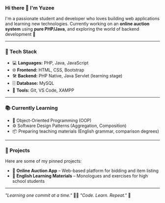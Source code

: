 ### Hi there 👋 I'm Yuzee

I'm a passionate student and developer who loves building web applications and learning new technologies. Currently working on an **online auction system** using **pure PHP/Java**, and exploring the world of backend development 🚀

---

### 🔧 Tech Stack
- 💻 **Languages:** PHP, Java, JavaScript
- 🌐 **Frontend:** HTML, CSS, Bootstrap
- 🛠 **Backend:** PHP Native, Java Servlet (learning stage)
- 🗄️ **Database:** MySQL
- 🧪 **Tools:** Git, VS Code, XAMPP

---

### 📚 Currently Learning
- 🧩 Object-Oriented Programming (OOP)
- ⚙️ Software Design Patterns (Aggregation, Composition)
- 📦 Preparing teaching materials (English grammar, comparison degrees)

---

### 📌 Projects
Here are some of my pinned projects:
- 🛒 **Online Auction App** – Web-based platform for bidding and item listing  
- 📖 **English Learning Materials** – Monologues and exercises for high school students

---

_"Learning one commit at a time."_ 🧠💡
_"Code. Learn. Repeat."_ 🔁


<!---
Tzyyuo/Tzyyuo is a ✨ special ✨ repository because its `README.md` (this file) appears on your GitHub profile.
You can click the Preview link to take a look at your changes.
--->
